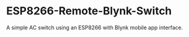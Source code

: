 # ESP8266-Remote-Blynk-Switch
A simple AC switch using an ESP8266 with Blynk mobile app interface. 
